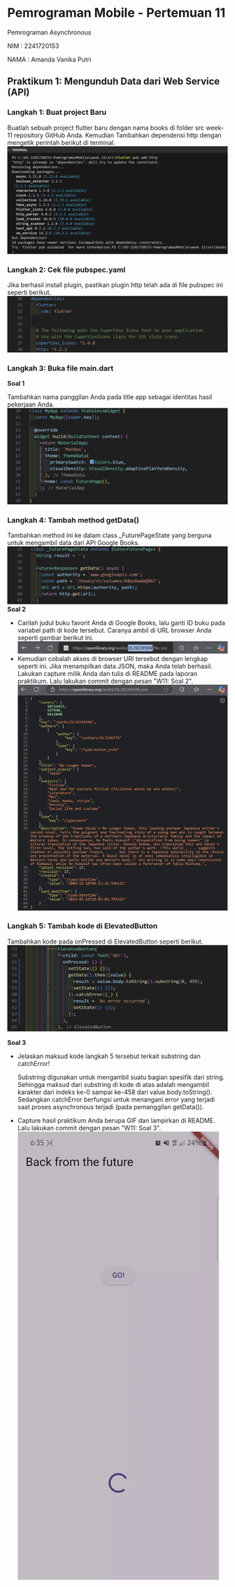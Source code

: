 # Pemrograman Mobile - Pertemuan 11

Pemrograman Asynchronous

NIM : 2241720153

NAMA : Amanda Vanika Putri

## Praktikum 1: Mengunduh Data dari Web Service (API)
### Langkah 1: Buat project Baru
Buatlah sebuah project flutter baru dengan nama books di folder src week-11 repository GitHub Anda.
Kemudian Tambahkan dependensi http dengan mengetik perintah berikut di terminal.
![01](../../week%2011/docs/p1/langkah1.png)

### Langkah 2: Cek file pubspec.yaml
Jika berhasil install plugin, pastikan plugin http telah ada di file pubspec ini seperti berikut.
![02](../../week%2011/docs/p1/langkah2.png)

### Langkah 3: Buka file main.dart
**Soal 1**

Tambahkan nama panggilan Anda pada title app sebagai identitas hasil pekerjaan Anda.
![jawaban soal 1](../../week%2011/docs/p1/soal1.png)

### Langkah 4: Tambah method getData()
Tambahkan method ini ke dalam class _FuturePageState yang berguna untuk mengambil data dari API Google Books.
![02](../../week%2011/docs/p1/langkah4.png)
**Soal 2**
- Carilah judul buku favorit Anda di Google Books, lalu ganti ID buku pada variabel path di kode tersebut. Caranya ambil di URL browser Anda seperti gambar berikut ini.
![jawaban soal 2](../../week%2011/docs/p1/soal2-01.png)
- Kemudian cobalah akses di browser URI tersebut dengan lengkap seperti ini. Jika menampilkan data JSON, maka Anda telah berhasil. Lakukan capture milik Anda dan tulis di README pada laporan praktikum. Lalu lakukan commit dengan pesan "W11: Soal 2".
![jawaban soal 2](../../week%2011/docs/p1/soal2-02.png)

### Langkah 5: Tambah kode di ElevatedButton
Tambahkan kode pada onPressed di ElevatedButton seperti berikut.
![05](../../week%2011/docs/p1/langkah5.png)

**Soal 3**
- Jelaskan maksud kode langkah 5 tersebut terkait substring dan catchError!
        
    Substring digunakan untuk mengambil suatu bagian spesifik dari string. Sehingga maksud dari substring di kode di atas adalah  mengambil karakter dari indeks ke-0 sampai ke-458 dari value.body.toString(). Sedangkan catchError berfungsi untuk menangani error yang terjadi saat proses asynchronous  terjadi (pada pemanggilan getData()). 
- Capture hasil praktikum Anda berupa GIF dan lampirkan di README. Lalu lakukan commit dengan pesan "W11: Soal 3".
![jawaban soal 3](../../week%2011/docs/p1/soal3.gif)